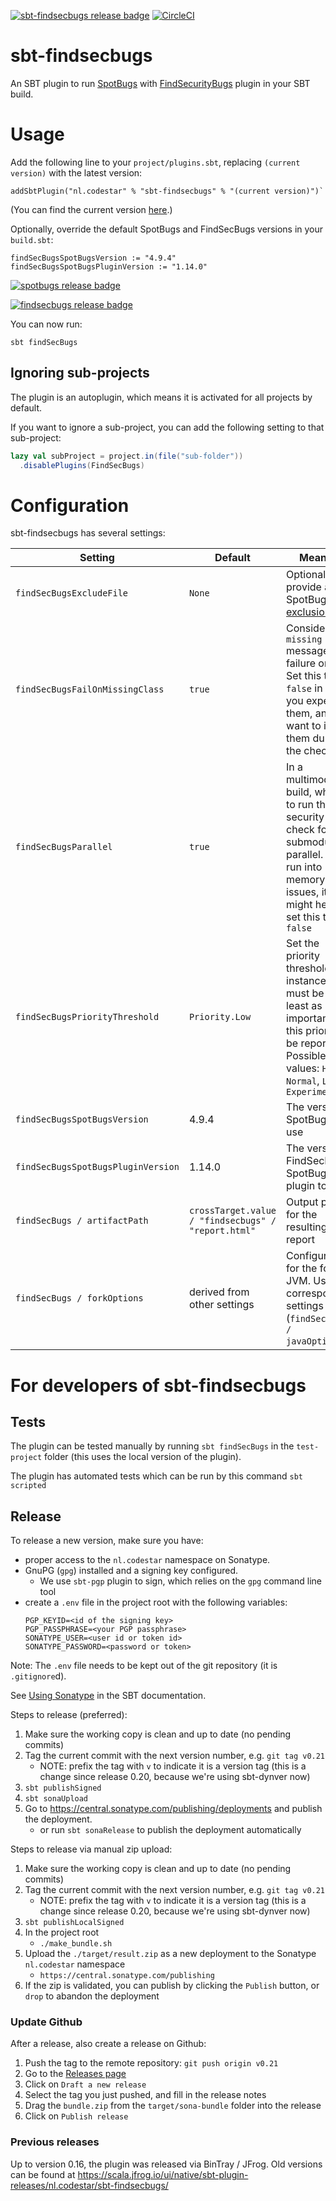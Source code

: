 [![sbt-findsecbugs release badge](https://maven-badges.sml.io/sonatype-central/nl.codestar/sbt-findsecbugs_2.12_1.0/badge.svg?subject=Latest%20sbt-findsecbugs)](https://github.com/code-star/sbt-findsecbugs)
[![CircleCI](https://circleci.com/gh/code-star/sbt-findsecbugs.png?style=shield)](https://circleci.com/gh/code-star/sbt-findsecbugs)

# sbt-findsecbugs
An SBT plugin to run [SpotBugs](https://spotbugs.github.io/) with [FindSecurityBugs](https://find-sec-bugs.github.io/) plugin in your SBT build.

# Usage
Add the following line to your `project/plugins.sbt`, replacing `(current version)` with the latest version:

```
addSbtPlugin("nl.codestar" % "sbt-findsecbugs" % "(current version)")`
```

(You can find the current version [here](https://github.com/code-star/sbt-findsecbugs/releases).)

Optionally, override the default SpotBugs and FindSecBugs versions in your `build.sbt`:

```
findSecBugsSpotBugsVersion := "4.9.4"
findSecBugsSpotBugsPluginVersion := "1.14.0"
```

[![spotbugs release badge](https://maven-badges.sml.io/maven-central/com.github.spotbugs/spotbugs/badge.svg?subject=Latest%20spotbugs&color=yellowgreen)](https://maven-badges.sml.io/maven-central/com.github.spotbugs/spotbugs)

[![findsecbugs release badge](https://maven-badges.sml.io/maven-central/com.h3xstream.findsecbugs/findsecbugs-plugin/badge.svg?subject=Latest%20findsecbugs&color=yellowgreen)](https://maven-badges.sml.io/maven-central/com.h3xstream.findsecbugs/findsecbugs-plugin)

You can now run: 
```
sbt findSecBugs
```

## Ignoring sub-projects
The plugin is an autoplugin, which means it is activated for all projects by default.

If you want to ignore a sub-project, you can add the following setting to that sub-project:

```sbt
lazy val subProject = project.in(file("sub-folder"))
  .disablePlugins(FindSecBugs)
```

# Configuration

sbt-findsecbugs has several settings:

| Setting                            | Default                                             | Meaning                                                                                                                                                           |
|------------------------------------|-----------------------------------------------------|-------------------------------------------------------------------------------------------------------------------------------------------------------------------|
| `findSecBugsExcludeFile`           | `None`                                              | Optionally provide a SpotBugs [exclusion file](https://spotbugs.readthedocs.io/en/latest/filter.html)                                                             |
| `findSecBugsFailOnMissingClass`    | `true`                                              | Consider a `missing class` message as failure or not. Set this to `false` in case you expect them, and want to ignore them during the check                       |
| `findSecBugsParallel`              | `true`                                              | In a multimodule build, whether to run the security check for all submodules in parallel. If you run into memory issues, it might help to set this to `false`     |
| `findSecBugsPriorityThreshold`     | `Priority.Low`                                      | Set the priority threshold. Bug instances must be at least as important as this priority to be reported. Possible values: `High`, `Normal`, `Low`, `Experimental` |
| `findSecBugsSpotBugsVersion`       | 4.9.4                                               | The version of SpotBugs to use                                                                                                                                    |  
| `findSecBugsSpotBugsPluginVersion` | 1.14.0                                              | The version of FindSecBugs SpotBugs plugin to use                                                                                                                 |
| `findSecBugs / artifactPath`       | `crossTarget.value / "findsecbugs" / "report.html"` | Output path for the resulting report                                                                                                                              |
| `findSecBugs / forkOptions`        | derived from other settings                         | Configuration for the forked JVM. Uses the corresponding settings (`findSecBugs / javaOptions`)                                                                   |

# For developers of sbt-findsecbugs

## Tests
The plugin can be tested manually by running `sbt findSecBugs` in the `test-project` folder (this uses the local version of the plugin).

The plugin has automated tests which can be run by this command `sbt scripted`

## Release
To release a new version, make sure you have:
* proper access to the `nl.codestar` namespace on Sonatype.
* GnuPG (`gpg`) installed and a signing key configured.
  * We use `sbt-pgp` plugin to sign, which relies on the `gpg` command line tool
* create a `.env` file in the project root with the following variables:
  ```
  PGP_KEYID=<id of the signing key>
  PGP_PASSPHRASE=<your PGP passphrase>
  SONATYPE_USER=<user id or token id>
  SONATYPE_PASSWORD=<password or token>

  ```

Note: The `.env` file needs to be kept out of the git repository (it is `.gitignore`d).

See [Using Sonatype](https://www.scala-sbt.org/1.x/docs/Using-Sonatype.html) in the SBT documentation.

Steps to release (preferred):
1. Make sure the working copy is clean and up to date (no pending commits)
2. Tag the current commit with the next version number, e.g. `git tag v0.21`
   * NOTE: prefix the tag with `v` to indicate it is a version tag (this is a change since release 0.20, because we're using sbt-dynver now)
3. `sbt publishSigned`
4. `sbt sonaUpload`
5. Go to https://central.sonatype.com/publishing/deployments and publish the deployment.
   * or run `sbt sonaRelease` to publish the deployment automatically

Steps to release via manual zip upload:
1. Make sure the working copy is clean and up to date (no pending commits)
2. Tag the current commit with the next version number, e.g. `git tag v0.21`
    * NOTE: prefix the tag with `v` to indicate it is a version tag (this is a change since release 0.20, because we're using sbt-dynver now)
3. `sbt publishLocalSigned`
4. In the project root
   * `./make_bundle.sh`
5. Upload the `./target/result.zip` as a new deployment to the Sonatype `nl.codestar` namespace
   * `https://central.sonatype.com/publishing`
6. If the zip is validated, you can publish by clicking the `Publish` button, or `drop` to abandon the deployment

### Update Github
After a release, also create a release on Github:

1. Push the tag to the remote repository: `git push origin v0.21`
2. Go to the [Releases page](https://github.com/code-star/sbt-findsecbugs/releases)
3. Click on `Draft a new release`
4. Select the tag you just pushed, and fill in the release notes
5. Drag the `bundle.zip` from the `target/sona-bundle` folder into the release
6. Click on `Publish release`


### Previous releases
Up to version 0.16, the plugin was released via BinTray / JFrog. Old versions can be found at https://scala.jfrog.io/ui/native/sbt-plugin-releases/nl.codestar/sbt-findsecbugs/
